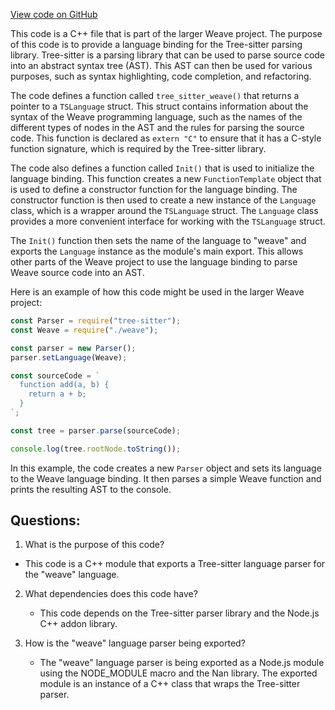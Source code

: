 [View code on GitHub](https://github.com/wandb/weave/weave-js/src/core/language/js/parser/js-grammar/bindings/node/binding.cc)

This code is a C++ file that is part of the larger Weave project. The purpose of this code is to provide a language binding for the Tree-sitter parsing library. Tree-sitter is a parsing library that can be used to parse source code into an abstract syntax tree (AST). This AST can then be used for various purposes, such as syntax highlighting, code completion, and refactoring.

The code defines a function called `tree_sitter_weave()` that returns a pointer to a `TSLanguage` struct. This struct contains information about the syntax of the Weave programming language, such as the names of the different types of nodes in the AST and the rules for parsing the source code. This function is declared as `extern "C"` to ensure that it has a C-style function signature, which is required by the Tree-sitter library.

The code also defines a function called `Init()` that is used to initialize the language binding. This function creates a new `FunctionTemplate` object that is used to define a constructor function for the language binding. The constructor function is then used to create a new instance of the `Language` class, which is a wrapper around the `TSLanguage` struct. The `Language` class provides a more convenient interface for working with the `TSLanguage` struct.

The `Init()` function then sets the name of the language to "weave" and exports the `Language` instance as the module's main export. This allows other parts of the Weave project to use the language binding to parse Weave source code into an AST.

Here is an example of how this code might be used in the larger Weave project:

```javascript
const Parser = require("tree-sitter");
const Weave = require("./weave");

const parser = new Parser();
parser.setLanguage(Weave);

const sourceCode = `
  function add(a, b) {
    return a + b;
  }
`;

const tree = parser.parse(sourceCode);

console.log(tree.rootNode.toString());
```

In this example, the code creates a new `Parser` object and sets its language to the Weave language binding. It then parses a simple Weave function and prints the resulting AST to the console.
## Questions: 
 1. What is the purpose of this code?
   - This code is a C++ module that exports a Tree-sitter language parser for the "weave" language.

2. What dependencies does this code have?
   - This code depends on the Tree-sitter parser library and the Node.js C++ addon library.

3. How is the "weave" language parser being exported?
   - The "weave" language parser is being exported as a Node.js module using the NODE_MODULE macro and the Nan library. The exported module is an instance of a C++ class that wraps the Tree-sitter parser.